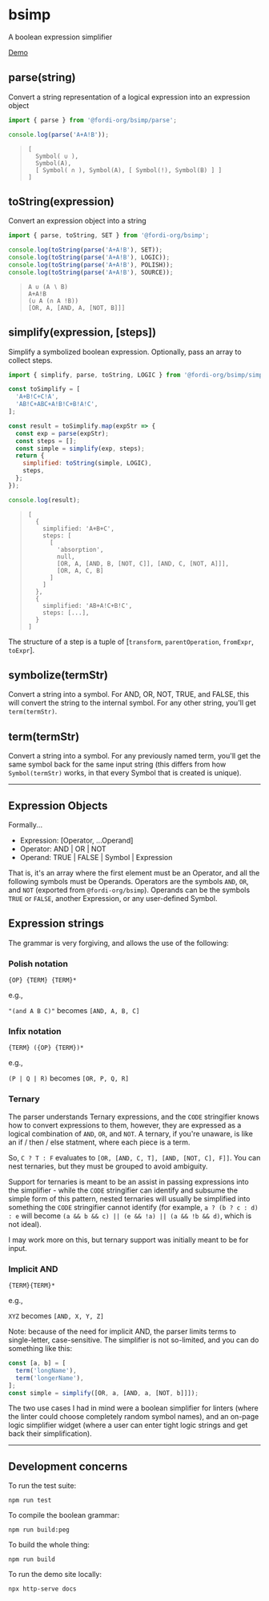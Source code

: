 # bsimp

A boolean expression simplifier

[Demo](https://fordi.github.io/bsimp)

## parse(string)

Convert a string representation of a logical expression into an expression object

```javascript
import { parse } from '@fordi-org/bsimp/parse';

console.log(parse('A+A!B'));
```

> ```
> [
>   Symbol( ∪ ),
>   Symbol(A),
>   [ Symbol( ∩ ), Symbol(A), [ Symbol(!), Symbol(B) ] ]
> ]
> ```

## toString(expression)

Convert an expression object into a string

```javascript
import { parse, toString, SET } from '@fordi-org/bsimp';

console.log(toString(parse('A+A!B'), SET));
console.log(toString(parse('A+A!B'), LOGIC));
console.log(toString(parse('A+A!B'), POLISH));
console.log(toString(parse('A+A!B'), SOURCE));
```

> ```
> A ∪ (A ∖ B)
> A+A!B
> (∪ A (∩ A !B))
> [OR, A, [AND, A, [NOT, B]]]
> ```

## simplify(expression, \[steps\])

Simplify a symbolized boolean expression.  Optionally, pass an array to collect steps.

```javascript
import { simplify, parse, toString, LOGIC } from '@fordi-org/bsimp/simplify';

const toSimplify = [
  'A+B!C+C!A',
  'AB!C+ABC+A!B!C+B!A!C',
];

const result = toSimplify.map(expStr => {
  const exp = parse(expStr);
  const steps = [];
  const simple = simplify(exp, steps);
  return {
    simplified: toString(simple, LOGIC),
    steps,
  };
});

console.log(result);
```

> ```
> [ 
>   {
>     simplified: 'A+B+C',
>     steps: [
>       [
>         'absorption',
>         null,
>         [OR, A, [AND, B, [NOT, C]], [AND, C, [NOT, A]]],
>         [OR, A, C, B]
>       ]
>     ]
>   },
>   {
>     simplified: 'AB+A!C+B!C',
>     steps: [...],
>   }
> ]
> ```

The structure of a step is a tuple of [`transform`, `parentOperation`, `fromExpr`, `toExpr`].

## symbolize(termStr)

Convert a string into a symbol.  For AND, OR, NOT, TRUE, and FALSE, this will convert the string to the internal symbol.  For any other string, you'll get `term(termStr)`.

## term(termStr)

Convert a string into a symbol.  For any previously named term, you'll get the same symbol back for the same input string (this differs from how `Symbol(termStr)` works, in that every Symbol that is created is unique).

-----

## Expression Objects

Formally...

* Expression: [Operator, ...Operand]
* Operator: AND | OR | NOT
* Operand: TRUE | FALSE | Symbol | Expression

That is, it's an array where the first element must be an Operator, and all the following symbols must be Operands.  Operators are the symbols `AND`, `OR`, and `NOT` (exported from `@fordi-org/bsimp`).  Operands can be the symbols `TRUE` or `FALSE`, another Expression, or any user-defined Symbol.

## Expression strings

The grammar is very forgiving, and allows the use of the following:

### Polish notation

`{OP} {TERM} {TERM}*`

e.g.,

`"(and A B C)"` becomes `[AND, A, B, C]`

### Infix notation

`{TERM} ({OP} {TERM})*`

e.g.,

`(P | Q | R)` becomes `[OR, P, Q, R]`

### Ternary

The parser understands Ternary expressions, and the `CODE` stringifier knows how to convert expressions to them, however, they are expressed as a logical combination of `AND`, `OR`, and `NOT`.  A ternary, if you're unaware, is like an if / then / else statment, where each piece is a term.

So, `C ? T : F` evaluates to `[OR, [AND, C, T], [AND, [NOT, C], F]]`.  You can nest ternaries, but they must be grouped to avoid ambiguity.

Support for ternaries is meant to be an assist in passing expressions into the simplifier - while the `CODE` stringifier can identify and subsume the simple form of this pattern, nested ternaries will usually be simplified into something the `CODE` stringifier cannot identify (for example, `a ? (b ? c : d) : e` will become `(a && b && c) || (e && !a) || (a && !b && d)`, which is not ideal).

I may work more on this, but ternary support was initially meant to be for input.

### Implicit AND

`{TERM}{TERM}*`

e.g.,

`XYZ` becomes `[AND, X, Y, Z]`

Note: because of the need for implicit AND,
the parser limits terms to single-letter, case-sensitive.  The simplifier is not so-limited, and you can do something like this:

```javascript
const [a, b] = [
  term('longName'),
  term('longerName'),
];
const simple = simplify([OR, a, [AND, a, [NOT, b]]]);
```

The two use cases I had in mind were a boolean simplifier for linters (where the linter could choose completely random symbol names), and an on-page logic simplifier widget (where a user can enter tight logic strings and get back their simplification).

-----

## Development concerns

To run the test suite:

```
npm run test
```

To compile the boolean grammar:

```
npm run build:peg
```

To build the whole thing:

```
npm run build
```

To run the demo site locally:

```
npx http-serve docs
```



